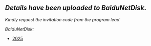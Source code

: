 
## *Details have been uploaded to BaiduNetDisk.*

*Kindly request the invitation code from the program lead.*

*BaiduNetDisk:* &nbsp; 

- [2025](https://pan.baidu.com/s/1G4tcjrjDohk6BQDTS79CYQ)



